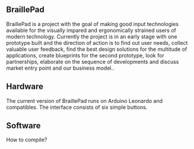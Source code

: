 BraillePad
----------

BraillePad is a project with the goal of making good input technologies available for the visually impared and ergonomically strained users of modern technology. Currently the project is in an early stage with one prototype built and the direction of action is to find out user needs, collect valuable user feedback, find the best design solutions for the multitude of applications, create blueprints for the second prototype, look for partnerships, elaborate on the sequence of developments and discuss market entry point and our business model..

Hardware
--------

The current version of BraillePad runs on Arduino Leonardo and compatibles. The interface consists of six simple buttons.

Software
--------

How to compile?
